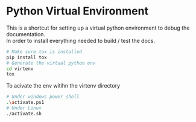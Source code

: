 # Python Virtual Environment

This is a shortcut for setting up a virtual python environment to debug the documentation.  
In order to install everything needed to build / test the docs.

```sh
# Make sure tox is installed
pip install tox
# Generate the virtual python env
cd virtenv
tox
```

To acivate the env witihn the virtenv directory
```sh
# Under windows power shell
.\activate.ps1
# Under Linux
./activate.sh
```
